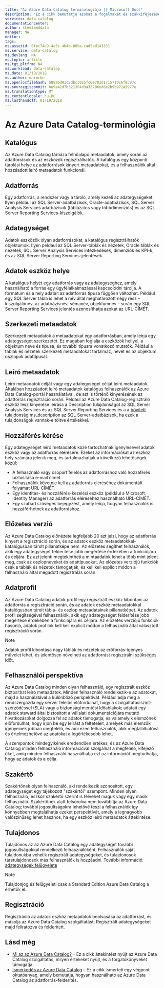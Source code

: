 ```yaml
---
title: "Az Azure Data Catalog terminológiája |} Microsoft Docs"
description: "Ez a cikk bemutatja azokat a fogalmakat és szakkifejezéseket tartalmazza az Azure Data Catalog dokumentációja használt."
services: data-catalog
documentationcenter: 
author: steelanddata
manager: NA
editor: 
tags: 
ms.assetid: 6fec74d9-4a3c-4b4b-88ba-cad5ad143331
ms.service: data-catalog
ms.devlang: NA
ms.topic: article
ms.tgt_pltfrm: NA
ms.workload: data-catalog
ms.date: 01/18/2018
ms.author: maroche
ms.openlocfilehash: b88abd01c2dbc302bfc0e783d1715710c6f8397c
ms.sourcegitcommit: be9a42d7b321304d9a33786ed8e2b9b972a5977e
ms.translationtype: MT
ms.contentlocale: hu-HU
ms.lasthandoff: 01/19/2018
---
```

# <a name="azure-data-catalog-terminology"></a>Az Azure Data Catalog-terminológia
## <a name="catalog"></a>Katalógus
Az Azure Data Catalog tárháza felhőalapú metaadatok, amely során az adatforrások és az eszközök regisztrálhatók. A katalógus egy központi tárolási helye az adatforrások kinyert metaadatokat, és a felhasználók által hozzáadott leíró metaadatok funkcionál.

## <a name="data-source"></a>Adatforrás
Egy adatforrás, a rendszer vagy a tároló, amely kezeli az adategységeket. Ilyen például az SQL Server-adatbázisok, Oracle-adatbázisok, SQL Server Analysis Services adatbázisok (táblázatos vagy többdimenziós) és az SQL Server Reporting Services-kiszolgálók.

## <a name="data-asset"></a>Adategységet
Adatok eszközök olyan adatforrásokat, a katalógus regisztrálhatók objektumok. Ilyen például az SQL Server-táblák és nézetek, Oracle táblák és nézetek, SQL Server Analysis Services intézkedések, dimenziók és KPI-k, és az SQL Server Reporting Services-jelentések.

## <a name="data-asset-location"></a>Adatok eszköz helye
A katalógus helyét egy adatforrás vagy az adategységhez, amely használható a forrás egy ügyfélalkalmazással kapcsolódni tárolja. A formátum és a hely adatait az adatforrás típusa függően változhat. Például egy SQL Server tábla is lehet a név által meghatározott négy rész – kiszolgálónév, az adatbázisnév, sémanév, objektumnév – során egy SQL Server Reporting Services jelentés azonosíthatja azokat az URL-CÍMÉT.

## <a name="structural-metadata"></a>Szerkezeti metaadatok
Szerkezeti metaadatok a metaadatokat egy adatforrásban, amely leírja egy adategységet szerkezetét. Ez magában foglalja a eszközök hellyel, a objektum neve és típusa, és további típusra vonatkozó mutatók. Például a táblák és nézetek szerkezeti metaadatokat tartalmaz, nevét és az objektum oszlopok adattípusát.

## <a name="descriptive-metadata"></a>Leíró metaadatok
Leíró metaadatok célját vagy egy adategységet célját leíró metaadatok. Általában hozzáadott leíró metaadatok katalógus felhasználók az Azure Data Catalog-portál használatával, de azt is történő kinyerésének az adatforrás regisztráció során. Például az Azure Data Catalog-regisztráló eszköz lesz kinyerése leírása a Description tulajdonságot az SQL Server Analysis Services és az SQL Server Reporting Services és a a [bővített tulajdonság ms_description](https://technet.microsoft.com/library/ms190243.aspx) az SQL Server-adatbázisok, ha ezek a tulajdonságok vannak-e töltve értékekkel.

## <a name="request-access"></a>Hozzáférés kérése
Egy adategységet leíró metaadatok közé tartozhatnak igénylésével adatok eszköz vagy az adatforrás elérésére. Ezeket az információkat az eszköz hely számára jelenik meg, és tartalmazhatják a következő lehetőségek közül:

* A felhasználó vagy csoport felelős az adatforráshoz való hozzáférés biztosítása e-mail címet.
* Felhasználók követnie kell az adatforrás eléréséhez dokumentált folyamat URL-CÍMÉT.
* Egy identitás- és hozzáférés-kezelési eszköz (például a Microsoft Identity Manager) az adatforrás eléréséhez használható URL-CÍMÉT.
* Egy szabad szöveges bejegyzést, amely leírja, hogyan felhasználók is hozzáférhetnek az adatforráshoz.

## <a name="preview"></a>Előzetes verzió
Az Azure Data Catalog előnézete legfeljebb 20 azt jelzi, hogy az adatforrás kinyert a regisztráció során, és az adatok eszköz metaadatokkal-katalógusban tárolt pillanatképe nem. Az előzetes segíthet felhasználók, akik egy adategységet felderítése jobb megértése érdekében a funkciójára és céljára. Ez azt jelenti megtekintheti a mintaadatok lehet a több mint jelent meg, csak az oszlopneveket és adattípusokat.
Az előzetes verziójú funkciók csak a táblák és nézetek támogatják, és kell kell explicit módon a felhasználó által megadott regisztrálás során.

## <a name="data-profile"></a>Adatprofil
Az Azure Data Catalog adatok profil egy regisztrált eszköz kibontani az adatforrás a regisztráció során, és az adatok eszköz metaadatokkal katalógusban tárolt tábla- és oszlop metaadatainak pillanatképet. Az adatok profil segítségével felhasználók, akik egy adategységet felderítése jobb megértése érdekében a funkciójára és céljára. Az előzetes verziójú funkciók hasonló, adatok profilok kell kell explicit módon a felhasználó által választott regisztráció során.

> [!NOTE]
> Adatok profil kibontása nagy táblák és nézetek az erőforrás-igényes művelet lehet, és jelentősen növelheti az adatforrást regisztrálni szükséges időt.
>
>

## <a name="user-perspective"></a>Felhasználói perspektíva
Az Azure Data Catalog minden olyan felhasználó, egy regisztrált eszköz biztosíthat leíró metaadatok. Minden felhasználó rendelkezik-e az adatokat, majd a használatával a különböző perspektívát. Például adja meg a rendszergazda egy server felelős előfordulhat, hogy a szolgáltatásiszint-szerződéssel (SLA) vagy a biztonsági mentési Időablakok; adatait egy adatok steward által biztosított a vállalati dokumentációjára mutató hivatkozásokat dolgozza fel az adatok támogatja; és valamelyik elemzőnek előfordulhat, hogy írjon be egy leírást a feltételeit, amelyek más elemzők igényeinek jobban megfelelő, és ami ezen felhasználók, akik megtalálhatóvá és értelmezhetővé az adatokat a legértékesebb lehet.

A szempontok mindegyikének eredendően értékes, és az Azure Data Catalog minden felhasználó információval szolgálhat a megfelelő, kifejező őket, amíg minden felhasználó használhatja ezt az információt megtudhatja, hogy az adatok és a célja.

## <a name="expert"></a>Szakértő
Szakértőnek olyan felhasználó, aki rendelkezik azonosított, egy adategységet egy tájékozott "szakértői" szempont. Minden olyan felhasználó, eszköz szakértő szerint is felvehet maguk vagy egy másik felhasználó. Szakértőnek alatt felsorolva nem továbbítja az Azure Data Catalog; további jogosultságokra lehetővé teszi a felhasználók így könnyebben megtalálhatja ezeket perspektívát, amely a legnagyobb valószínűség lehet hasznos, ha egy eszköz leíró metaadatok áttekintése.

## <a name="owner"></a>Tulajdonos
Tulajdonos az az Azure Data Catalog egy adategységet további jogosultságokkal rendelkező felhasználóként. Felhasználók saját tulajdonukba vehetik regisztrált adategységeket, és tulajdonosok társtulajdonosok más felhasználók is hozzáadni. További információ: [adategységek felügyelete](data-catalog-how-to-manage.md)  

> [!NOTE]
> Tulajdonjog és felügyeleti csak a Standard Edition Azure Data Catalog a érhetők el.
>
>

## <a name="registration"></a>Regisztráció
Regisztráció az adatok eszköz metaadatok beolvasása az adatforrást, és másolja az Azure Data Catalog szolgáltatást. Regisztrált adategységeket majd feliratozva és felderített.

## <a name="see-also"></a>Lásd még
* [Mi az az Azure Data Catalog?](data-catalog-what-is-data-catalog.md) – Ez a cikk áttekintést nyújt az Azure Data Catalog szolgáltatás, milyen értékeket nyújt, és a forgatókönyveket támogatja.
* [Ismerkedés az Azure Data Catalog](data-catalog-get-started.md) – Ez a cikk ismerteti egy végpont oktatóanyag, amely bemutatja, hogyan használható az Azure Data Catalog az adatforrás-felderítés.  
